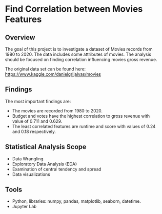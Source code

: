 # Find Correlation between Movies Features

## Overview
The goal of this project is to investigate a dataset of Movies records from 1980 to 2020. The data includes some attributes of movies. The analysis should be focused on finding correlation influencing movies gross revenue.

The original data set can be found here: https://www.kaggle.com/danielgrijalvas/movies


## Findings
The most important findings are:
- The movies are recorded from 1980 to 2020.
- Budget and votes  have the highest correlation to gross revenue with value of 0.711 and 0.629.
- The least correlated features are runtime and score with values of 0.24 and 0.18 respectively.


## Statistical Analysis Scope
- Data Wrangling
- Exploratory Data Analysis (EDA)
- Examination of central tendency and spread
- Data visualizations

## Tools
- Python, libraries: numpy, pandas, matplotlib, seaborn, datetime.
- Jupyter Lab